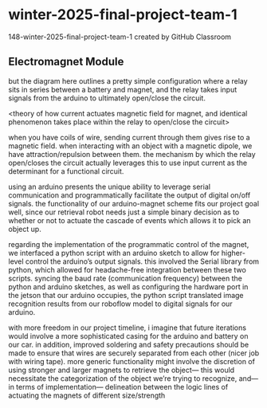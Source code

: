# winter-2025-final-project-team-1
148-winter-2025-final-project-team-1 created by GitHub Classroom

<h2>Electromagnet Module</h2>

but the diagram here outlines a pretty simple configuration where a relay sits in series between a battery and magnet, and the relay takes input signals from the arduino to ultimately open/close the circuit.



<theory of how current actuates magnetic field for magnet, and identical phenomenon takes place within the relay to open/close the circuit>



when you have coils of wire, sending current through them gives rise to a magnetic field. when interacting with an object with a magnetic dipole, we have attraction/repulsion between them. the mechanism by which the relay open/closes the circuit actually leverages this to use input current as the determinant for a functional circuit.



using an arduino presents the unique ability to leverage serial communication and programmatically facilitate the output of digital on/off signals. the functionality of our arduino-magnet scheme fits our project goal well, since  our retrieval robot needs just a simple binary decision as to whether or not to actuate the cascade of events which allows it to pick an object up.



regarding the implementation of the programmatic control of the magnet, we interfaced a python script with an arduino sketch to allow for higher-level control the arduino’s output signals. this involved the Serial library from python, which allowed for headache-free integration between these two scripts. syncing the baud rate (communication frequency) between the python and arduino sketches, as well as configuring the hardware port in the jetson that our arduino occupies, the python script translated image recognition results from our roboflow model to digital signals for our arduino.



with more freedom in our project timeline, i imagine that future iterations would involve a more sophisticated casing for the arduino and battery on our car. in addition, improved soldering and safety precautions should be made to ensure that wires are securely separated from each other (nicer job with wiring tape). more generic functionality might involve the discretion of using stronger and larger magnets to retrieve the object— this would necessitate the categorization of the object we’re trying to recognize, and—in terms of implementation— delineation between the logic lines of actuating the magnets of different size/strength
